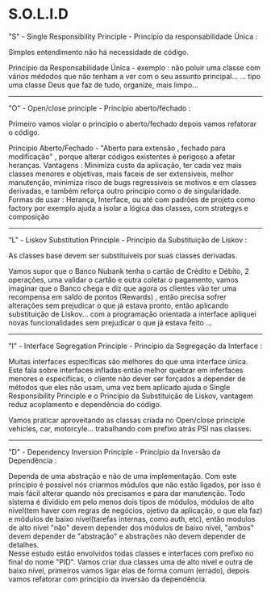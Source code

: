 # S.O.L.I.D


"S" - Single Responsibility Principle - Princípio da responsabilidade Única :

   Simples entendimento não há necessidade de código.

Princípio da Responsabilidade Única - exemplo : não poluir uma classe com vários médodos que não tenham a ver com o seu assunto principal... 
... tipo uma classe Deus que faz de tudo, organize, mais limpo...

----------------------------------------------------------------------------------------------------

"O" - Open/close principle - Princípio aberto/fechado :

Primeiro vamos violar o princípio o aberto/fechado depois vamos refatorar o código. 

Princípio Aberto/Fechado - "Aberto para extensão , fechado para modificação" , porque alterar códigos existentes é perigoso a afetar heranças.
Vantagens : Minimiza custo da aplicação, ter cada vez mais classes menores e objetivas, mais faceis de ser extensiveis, melhor manutenção,
minimiza risco de bugs regressiveis se motivos e em classes derivadas, e também  reforça outro princípio como o de singularidade.
Formas de usar : Herança, Interface, ou até com padrões de projeto como factory por exemplo ajuda a isolar a lógica das classes, com strategys e composição

----------------------------------------------------------------------------------------------------

"L" - Liskov Substitution Principle - Princípio da Substituição de Liskov :

 As classes base devem ser substituíveis por suas classes derivadas. 

Vamos supor que o Banco Nubank tenha o cartão de Crédito e Débito, 2 operações, uma validar o cartão e outra coletar o pagamento, 
vamos imaginar que o Banco chega e diz que agora os clientes vão ter uma recompensa em saldo de pontos (Rewards) , então precisa sofrer alterações sem prejudicar o que já estava pronto, então aplicando substituição de Liskov... com a programação orientada a interface apliquei novas funcionalidades sem prejudicar o que já estava feito ... 

----------------------------------------------------------------------------------------------------

"I" - Interface Segregation Principle - Princípio da Segregação da Interface :

 Muitas interfaces específicas são melhores do que uma interface única. Este fala sobre interfaces infladas então melhor quebrar em inferfaces menores e específicas, o cliente não dever ser forçados a depender de métodos que eles não usam, uma vez bem aplicado ajuda o  Single Responsibility Principle e o Princípio da Substituição de Liskov, vantagem reduz acoplamento e dependência do código.
 
 Vamos praticar aproveitando as classas criada no Open/close principle vehicles, car, motorcyle...	trabalhando com prefixo atrás PSI nas classes.

----------------------------------------------------------------------------------------------------

"D" - Dependency Inversion Principle - Princípio da Inversão da Dependência :

 Dependa de uma abstração e não de uma implementação. Com este príncipio é possivel nós criarmos módulos que não estão ligados, por isso é mais fácil alterar 
 quando nós precisamos e para dar manutenção. Todo sistema é dividido em pelo menos dois tipos de módulos, módulos de alto nível(tem haver com regras de negócios,
 ojetivo da aplicação, o que ela faz) e módulos de baixo nível(tarefas internas, como auth, etc), então modulos de alto nível "não" devem depender dos módulos de baixo nível, "ambos" devem depender de "abstração" e abstrações não devem depender de detalhes.  
     Nesse estudo estão envolvidos todas classes e interfaces com prefixo no final do nome "PID". Vamos criar dua classes uma de alto nível e outra de baixo nível, primeiros vamos ligar elas de forma comum (errado), depois vamos refatorar com princípio da inversão da dependência.
     
      





























